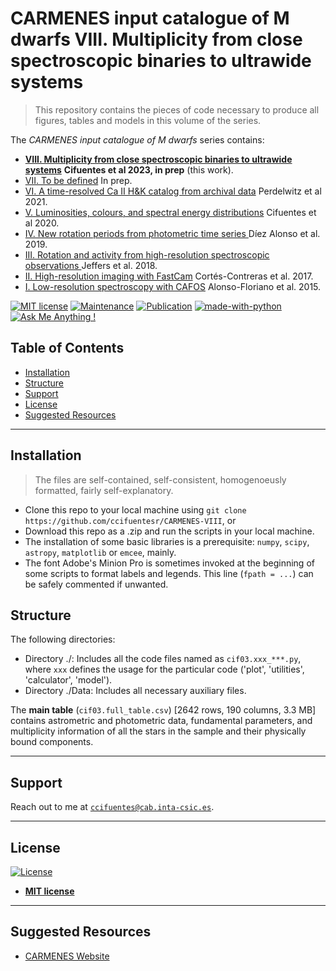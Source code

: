 # CARMENES input catalogue of M dwarfs VIII. Multiplicity from close spectroscopic binaries to ultrawide systems
  
> This repository contains the pieces of code necessary to produce all figures, tables and models in this volume of the series.

The *CARMENES input catalogue of M dwarfs* series contains:

- <a href="#" target="_blank">**VIII. Multiplicity from close spectroscopic binaries to ultrawide systems**</a>  **Cifuentes et al 2023, in prep** (this work).
- <a href="#" target="_blank">VII. To be defined</a>  In prep.
- <a href="https://ui.adsabs.harvard.edu/abs/2021A%26A...652A.116P/abstract" target="_blank">VI. A time-resolved Ca II H&K catalog from archival data</a>  Perdelwitz et al 2021.
- <a href="https://ui.adsabs.harvard.edu/abs/2020A%26A...642A.115C/abstract" target="_blank">V. Luminosities, colours, and spectral energy distributions</a>  Cifuentes et al 2020.
- <a href="https://ui.adsabs.harvard.edu/abs/2019A%26A...621A.126D/abstract" target="_blank">IV. New rotation periods from photometric time series </a> Díez Alonso et al. 2019.
- <a href="https://ui.adsabs.harvard.edu/abs/2018A%26A...614A..76J/abstract" target="_blank">III. Rotation and activity from high-resolution spectroscopic observations </a> Jeffers et al. 2018.
- <a href="https://ui.adsabs.harvard.edu/abs/2017A%26A...597A..47C/abstract" target="_blank">II. High-resolution imaging with FastCam</a> Cortés-Contreras et al. 2017.
- <a href="https://ui.adsabs.harvard.edu/abs/2015A%26A...577A.128A/abstract" target="_blank">I. Low-resolution spectroscopy with CAFOS</a> Alonso-Floriano et al. 2015.

[![MIT license](https://img.shields.io/badge/License-MIT-blue.svg)](https://lbesson.mit-license.org/)
[![Maintenance](https://img.shields.io/badge/Maintained%3F-yes-green.svg)](https://GitHub.com/Naereen/StrapDown.js/graphs/commit-activity)
[![Publication](https://img.shields.io/badge/Published%3F-soon-orange.svg)](https://www.aanda.org/articles/aa/abs/2020/10/aa38295-20/aa38295-20.html)
[![made-with-python](https://img.shields.io/badge/Made%20with-Python-1f425f.svg)](https://www.python.org/)
[![Ask Me Anything !](https://img.shields.io/badge/Ask%20me-anything-1abc9c.svg)](https://GitHub.com/ccifuentesr)

## Table of Contents

- [Installation](#installation)
- [Structure](#structure)
- [Support](#support)
- [License](#license)
- [Suggested Resources](#resources)

---

## Installation

> The files are self-contained, self-consistent, homogenoeusly formatted, fairly self-explanatory.

- Clone this repo to your local machine using `git clone https://github.com/ccifuentesr/CARMENES-VIII`, or
- Download this repo as a .zip and run the scripts in your local machine.
- The installation of some basic libraries is a prerequisite: `numpy`, `scipy`, `astropy`, `matplotlib` or `emcee`, mainly.
- The font Adobe's Minion Pro is sometimes invoked at the beginning of some scripts to format labels and legends. This line (```fpath = ...```) can be safely commented if unwanted.  

## Structure

The following directories:

- Directory ./: Includes all the code files named as `cif03.xxx_***.py`, where `xxx` defines the usage for the particular code ('plot', 'utilities', 'calculator', 'model').
- Directory ./Data: Includes all necessary auxiliary files.

The **main table** (`cif03.full_table.csv`) [2642 rows, 190 columns, 3.3 MB] contains astrometric and photometric data, fundamental parameters, and multiplicity information of all the stars in the sample and their physically bound components.

---

## Support

Reach out to me at <a href="mailto:ccifuentes@cab.inta-csic.es">`ccifuentes@cab.inta-csic.es`</a>.

---

## License

[![License](http://img.shields.io/:license-mit-blue.svg?style=flat-square)](http://badges.mit-license.org)

- **[MIT license](http://opensource.org/licenses/mit-license.php)**

---

## Suggested Resources

- <a href="https://carmenes.caha.es" target="_blank">CARMENES Website</a>
